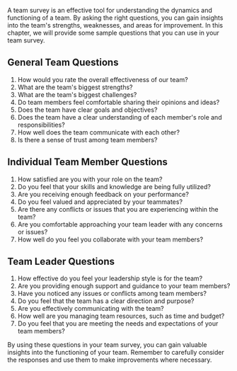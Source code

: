 
A team survey is an effective tool for understanding the dynamics and functioning of a team. By asking the right questions, you can gain insights into the team's strengths, weaknesses, and areas for improvement. In this chapter, we will provide some sample questions that you can use in your team survey.

General Team Questions
----------------------

1. How would you rate the overall effectiveness of our team?
2. What are the team's biggest strengths?
3. What are the team's biggest challenges?
4. Do team members feel comfortable sharing their opinions and ideas?
5. Does the team have clear goals and objectives?
6. Does the team have a clear understanding of each member's role and responsibilities?
7. How well does the team communicate with each other?
8. Is there a sense of trust among team members?

Individual Team Member Questions
--------------------------------

1. How satisfied are you with your role on the team?
2. Do you feel that your skills and knowledge are being fully utilized?
3. Are you receiving enough feedback on your performance?
4. Do you feel valued and appreciated by your teammates?
5. Are there any conflicts or issues that you are experiencing within the team?
6. Are you comfortable approaching your team leader with any concerns or issues?
7. How well do you feel you collaborate with your team members?

Team Leader Questions
---------------------

1. How effective do you feel your leadership style is for the team?
2. Are you providing enough support and guidance to your team members?
3. Have you noticed any issues or conflicts among team members?
4. Do you feel that the team has a clear direction and purpose?
5. Are you effectively communicating with the team?
6. How well are you managing team resources, such as time and budget?
7. Do you feel that you are meeting the needs and expectations of your team members?

By using these questions in your team survey, you can gain valuable insights into the functioning of your team. Remember to carefully consider the responses and use them to make improvements where necessary.
